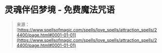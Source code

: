 <!--yml

category: 未分类

date: 2024-06-12 19:10:16

-->

# 灵魂伴侣梦境 - 免费魔法咒语

> 来源：[https://www.spellsofmagic.com/spells/love_spells/attraction_spells/24400/page.html#0001-01-01](https://www.spellsofmagic.com/spells/love_spells/attraction_spells/24400/page.html#0001-01-01)

